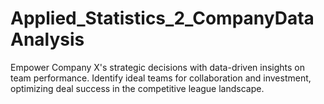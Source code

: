 # Applied_Statistics_2_CompanyDataAnalysis
Empower Company X's strategic decisions with data-driven insights on team performance. Identify ideal teams for collaboration and investment, optimizing deal success in the competitive league landscape.
